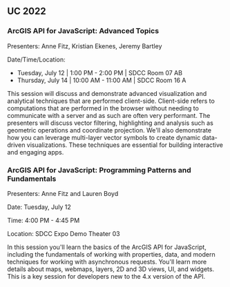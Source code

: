 ## UC 2022

### ArcGIS API for JavaScript: Advanced Topics
Presenters: Anne Fitz, Kristian Ekenes, Jeremy Bartley

Date/Time/Location: 
  - Tuesday, July 12 | 1:00 PM - 2:00 PM | SDCC Room 07 AB
  - Thursday, July 14 | 10:00 AM - 11:00 AM | SDCC Room 16 A

This session will discuss and demonstrate advanced visualization and analytical techniques that are performed client-side. Client-side refers to computations that are performed in the browser without needing to communicate with a server and as such are often very performant. The presenters will discuss vector filtering, highlighting and analysis such as geometric operations and coordinate projection. We'll also demonstrate how you can leverage multi-layer vector symbols to create dynamic data-driven visualizations. These techniques are essential for building interactive and engaging apps.

### ArcGIS API for JavaScript: Programming Patterns and Fundamentals
Presenters: Anne Fitz and Lauren Boyd

Date: Tuesday, July 12

Time: 4:00 PM - 4:45 PM

Location: SDCC Expo Demo Theater 03

In this session you'll learn the basics of the ArcGIS API for JavaScript, including the fundamentals of working with properties, data, and modern techniques for working with asynchronous requests. You'll learn more details about maps, webmaps, layers, 2D and 3D views, UI, and widgets. This is a key session for developers new to the 4.x version of the API.
